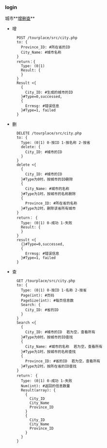 ### login

城市**[增](add)[删](delete)[查](search)**

- <a name="add">增</a>

        POST /tourplace/src/city.php
        to: {
		  Province_ID: #所在省的ID
          City_Name: #城市名称
        }
        return：{
          Type: (0|1)
          Result: {
          }
        }
        Result <{
          {
		    City_ID: #生成的城市的ID
		  }#Type=0,successed,
          {
            Errmsg: #错误信息
          }#Type=1, failed
        }
- <a name="delete">删</a>

        DELETE /tourplace/src/city.php
        to: {
          Type: (0|1) 0-按ID 1-按名称 2-按省
		  delete: {
		    City_ID: #城市的ID
		  }
        }
		delete <{
		  {
		    City_ID: #城市的ID
		  }#Type为0时，按城市的ID删除
		  {
		    City_Name: #城市的名称
		  }#Type为1时，按城市的名称删除
		  {
		    Province_ID: #所在省的名称
		  }#Type为2时，删除该省所有城市
		}
        return： {
          Type: (0|1) 0-成功 1-失败
          Result: {
          }
        }
        result <{
          {}#Type=0,successed,
          {
            Errmsg: #错误信息
          }#Type=1, failed
        }
		
- <a name="search">查</a>

        GET /tourplace/src/city.php
        to: {
          Type: (0|1) 0-按ID 1-名称 2-按省
		  Page(int): #页码
		  PageSize(int): #每页信息数
		  Search: {
		    City_ID: #省的ID
		  }
        }
		Search <{
		  {
		    City_ID: #城市的ID  若为空，查看所有
		  }#Type为0时，按城市的ID查找
		  {
		    City_Name: #城市的名称  若为空，查看所有
		  }#Type为1时，按城市的名称查找
		  {
		    Province_ID: #省的ID  若为空，查看所有
		  }#Type为2时，按所在省的ID查找
		}
        return： {
          Type: (0|1) 0-成功 1-失败
          Num(int): #返回的信息数量
		  Result(array): {
		    {
			  City_ID
			  City_Name
			  Province_ID
			}
			{
			  City_ID
			  City_Name
			  Province_ID
			}
          }
        }
